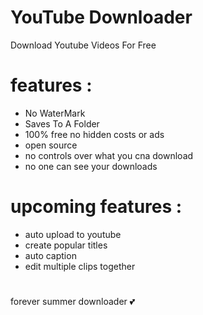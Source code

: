 # YouTube Downloader

Download Youtube Videos For Free

# features : 

* No WaterMark
* Saves To A Folder
* 100% free no hidden costs or ads
* open source
* no controls over what you cna download
* no one can see your downloads


# upcoming features : 
* auto upload to youtube
* create popular titles
* auto caption
* edit multiple clips together
# 
forever summer downloader 💕
